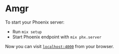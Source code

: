 # Amgr

To start your Phoenix server:

  * Run `mix setup`
  * Start Phoenix endpoint with `mix phx.server`

Now you can visit [`localhost:4000`](http://localhost:4000) from your browser.
